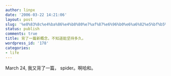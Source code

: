 ```yaml
---
author: linpx
date: '2006-03-22 14:21:06'
layout: post
slug: '%e8%83%8c%e4%ba%86%e4%b8%80%e7%af%87%e6%96%b0%e6%a6%82%e5%bf%b5%ef%bc%8c%e4%b8%8d%e7%9f%a5%e9%81%93%e8%83%bd%e5%9d%9a%e6%8c%81%e5%a4%9a%e4%b9%85%e3%80%82'
status: publish
comments: true
title: 背了一篇新概念，不知道能坚持多久。
wordpress_id: '178'
categories:
- life
---
```


March 24, 我又背了一篇， spider。啊哈和。

